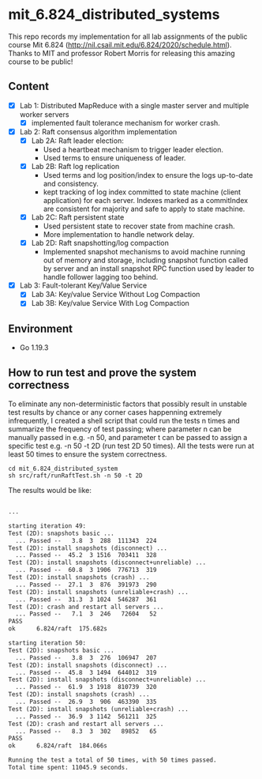 # mit_6.824_distributed_systems
This repo records my implementation for all lab assignments of the public course Mit 6.824 (http://nil.csail.mit.edu/6.824/2020/schedule.html). Thanks to MIT and professor Robert Morris for releasing this amazing course to be public!


## Content
- [x] Lab 1: Distributed MapReduce with a single master server and multiple worker servers
  - [x] implemented fault tolerance mechanism for worker crash.
- [x] Lab 2: Raft consensus algorithm implementation
  - [x] Lab 2A: Raft leader election:
    - Used a heartbeat mechanism to trigger leader election.
    - Used terms to ensure uniqueness of leader.
  - [x] Lab 2B: Raft log replication
    - Used terms and log position/index to ensure the logs up-to-date and consistency.
    - kept tracking of log index committed to state machine (client application) for each server. Indexes marked as a commitIndex are consistent for majority and safe to apply to state machine.
  - [x] Lab 2C: Raft persistent state
    - Used persistent state to recover state from machine crash.
    - More implementation to handle network delay.
  - [x] Lab 2D: Raft snapshotting/log compaction
    - Implemented snapshot mechanisms to avoid machine running out of memory and storage, including snapshot function called by server and an install snapshot RPC function used by leader to handle follower lagging too behind.
  
- [x] Lab 3: Fault-tolerant Key/Value Service
  - [x] Lab 3A: Key/value Service Without Log Compaction
  - [x] Lab 3B: Key/value Service With Log Compaction

## Environment

- Go 1.19.3

## How to run test and prove the system correctness
To eliminate any non-deterministic factors that possibly result in unstable test results by chance or any corner cases happenning extremely infrequently, I created a shell script that could run the tests n times and summarize the frequency of test passing; where parameter n can be manually passed in e.g. -n 50, and parameter t can be passed to assign a specific test e.g. -n 50 -t 2D (run test 2D 50 times). All the tests were run at least 50 times to ensure the system correctness.

```shell
cd mit_6.824_distributed_system
sh src/raft/runRaftTest.sh -n 50 -t 2D
```
The results would be like:
```markdown

...

starting iteration 49: 
Test (2D): snapshots basic ...
  ... Passed --   3.8  3  288  111343  224
Test (2D): install snapshots (disconnect) ...
  ... Passed --  45.2  3 1516  703411  328
Test (2D): install snapshots (disconnect+unreliable) ...
  ... Passed --  60.8  3 1906  776713  319
Test (2D): install snapshots (crash) ...
  ... Passed --  27.1  3  876  391973  290
Test (2D): install snapshots (unreliable+crash) ...
  ... Passed --  31.3  3 1024  546287  361
Test (2D): crash and restart all servers ...
  ... Passed --   7.1  3  246   72604   52
PASS
ok  	6.824/raft	175.682s

starting iteration 50: 
Test (2D): snapshots basic ...
  ... Passed --   3.8  3  276  106947  207
Test (2D): install snapshots (disconnect) ...
  ... Passed --  45.8  3 1494  644012  319
Test (2D): install snapshots (disconnect+unreliable) ...
  ... Passed --  61.9  3 1918  810739  320
Test (2D): install snapshots (crash) ...
  ... Passed --  26.9  3  906  463390  335
Test (2D): install snapshots (unreliable+crash) ...
  ... Passed --  36.9  3 1142  561211  325
Test (2D): crash and restart all servers ...
  ... Passed --   8.3  3  302   89852   65
PASS
ok  	6.824/raft	184.066s

Running the test a total of 50 times, with 50 times passed. 
Total time spent: 11045.9 seconds.
```
